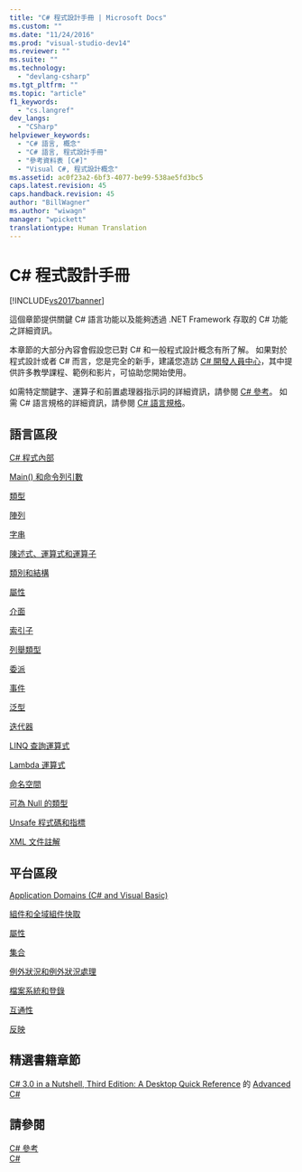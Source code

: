 ```yaml
---
title: "C# 程式設計手冊 | Microsoft Docs"
ms.custom: ""
ms.date: "11/24/2016"
ms.prod: "visual-studio-dev14"
ms.reviewer: ""
ms.suite: ""
ms.technology: 
  - "devlang-csharp"
ms.tgt_pltfrm: ""
ms.topic: "article"
f1_keywords: 
  - "cs.langref"
dev_langs: 
  - "CSharp"
helpviewer_keywords: 
  - "C# 語言, 概念"
  - "C# 語言, 程式設計手冊"
  - "參考資料表 [C#]"
  - "Visual C#, 程式設計概念"
ms.assetid: ac0f23a2-6bf3-4077-be99-538ae5fd3bc5
caps.latest.revision: 45
caps.handback.revision: 45
author: "BillWagner"
ms.author: "wiwagn"
manager: "wpickett"
translationtype: Human Translation
---
```

# C# 程式設計手冊
[!INCLUDE[vs2017banner](../../csharp/includes/vs2017banner.md)]

這個章節提供關鍵 C\# 語言功能以及能夠透過 .NET Framework 存取的 C\# 功能之詳細資訊。  
  
 本章節的大部分內容會假設您已對 C\# 和一般程式設計概念有所了解。  如果對於程式設計或者 C\# 而言，您是完全的新手，建議您造訪 [C\# 開發人員中心](http://go.microsoft.com/fwlink/?linkid=95125)，其中提供許多教學課程、範例和影片，可協助您開始使用。  
  
 如需特定關鍵字、運算子和前置處理器指示詞的詳細資訊，請參閱 [C\# 參考](../../csharp/language-reference/index.md)。  如需 C\# 語言規格的詳細資訊，請參閱 [C\# 語言規格](../../csharp/language-reference/language-specification.md)。  
  
## 語言區段  
 [C\# 程式內部](../../csharp/programming-guide/inside-a-program/index.md)  
  
 [Main\(\) 和命令列引數](../../csharp/programming-guide/main-and-command-args/main-and-command-line-arguments.md)  
  
 [類型](../../csharp/programming-guide/types/index.md)  
  
 [陣列](../../csharp/programming-guide/arrays/index.md)  
  
 [字串](../../csharp/programming-guide/strings/index.md)  
  
 [陳述式、運算式和運算子](../../csharp/programming-guide/statements-expressions-operators/index.md)  
  
 [類別和結構](../../csharp/programming-guide/classes-and-structs/index.md)  
  
 [屬性](../../csharp/programming-guide/classes-and-structs/properties.md)  
  
 [介面](../../csharp/programming-guide/interfaces/index.md)  
  
 [索引子](../../csharp/programming-guide/indexers/index.md)  
  
 [列舉類型](../../csharp/programming-guide/enumeration-types.md)  
  
 [委派](../../csharp/programming-guide/delegates/index.md)  
  
 [事件](../../csharp/programming-guide/events/index.md)  
  
 [泛型](../../csharp/programming-guide/generics/index.md)  
  
 [迭代器](../Topic/Iterators%20\(C%23%20and%20Visual%20Basic\).md)  
  
 [LINQ 查詢運算式](../../csharp/programming-guide/linq-query-expressions/index.md)  
  
 [Lambda 運算式](../../csharp/programming-guide/statements-expressions-operators/lambda-expressions.md)  
  
 [命名空間](../../csharp/programming-guide/namespaces/index.md)  
  
 [可為 Null 的類型](../../csharp/programming-guide/nullable-types/index.md)  
  
 [Unsafe 程式碼和指標](../../csharp/programming-guide/unsafe-code-pointers/index.md)  
  
 [XML 文件註解](../../csharp/programming-guide/xmldoc/xml-documentation-comments.md)  
  
## 平台區段  
 [Application Domains \(C\# and Visual Basic\)](http://msdn.microsoft.com/zh-tw/1bc2939a-79db-4a4a-a677-4a2ce6de2b1e)  
  
 [組件和全域組件快取](../Topic/Assemblies%20and%20the%20Global%20Assembly%20Cache%20\(C%23%20and%20Visual%20Basic\).md)  
  
 [屬性](../Topic/Attributes%20\(C%23%20and%20Visual%20Basic\).md)  
  
 [集合](../Topic/Collections%20\(C%23%20and%20Visual%20Basic\).md)  
  
 [例外狀況和例外狀況處理](../../csharp/programming-guide/exceptions/exceptions-and-exception-handling.md)  
  
 [檔案系統和登錄](../../csharp/programming-guide/file-system/file-system-and-the-registry.md)  
  
 [互通性](../../csharp/programming-guide/interop/interoperability.md)  
  
 [反映](../Topic/Reflection%20\(C%23%20and%20Visual%20Basic\).md)  
  
## 精選書籍章節  
 [C\# 3.0 in a Nutshell, Third Edition: A Desktop Quick Reference](http://go.microsoft.com/fwlink/?LinkId=195406) 的 [Advanced C\#](http://go.microsoft.com/fwlink/?LinkId=195407)  
  
## 請參閱  
 [C\# 參考](../../csharp/language-reference/index.md)   
 [C\#](../../csharp/csharp.md)